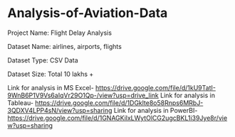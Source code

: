 # Analysis-of-Aviation-Data
Project Name: Flight Delay Analysis

Dataset Name: airlines, airports, flights

Dataset Type: CSV Data

Dataset Size: Total 10 lakhs +

Link for analysis in MS Excel- https://drive.google.com/file/d/1kU9TatI-9WnB6P1V9Vs6aIqVr29O1Qp-/view?usp=drive_link
Link for analysis in Tableau- https://drive.google.com/file/d/1DGklte8o58Rnps6MRbJ-3QDXV4LPP4sN/view?usp=sharing
Link for analysis in PowerBI- https://drive.google.com/file/d/1GNAGKilxLWytOlCG2ugcBKL1i39Jye8r/view?usp=sharing

